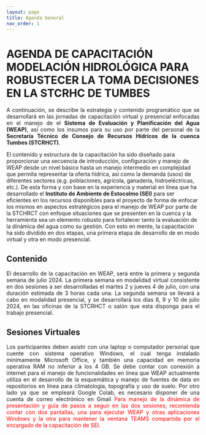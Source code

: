 ```yaml
---
layout: page
title: Agenda General
nav_order: 1
---
```


# AGENDA DE CAPACITACIÓN MODELACIÓN HIDROLÓGICA PARA ROBUSTECER LA TOMA DECISIONES EN LA STCRHC DE TUMBES

<p style="text-align: justify;">A continuación, se describe la estrategia y contenido programático que se desarrollará en las jornadas de capacitación virtual y presencial enfocadas en el manejo de el <strong>Sistema de Evaluación y Planificación del Agua (WEAP)</strong>, así como los insumos para su uso por parte del personal de la <strong>Secretaría Técnico de Consejo de Recursos Hídricos de la cuenca Tumbes (STCRHCT)</strong>.  

El contenido y estructura de la capacitación ha sido diseñado para proporcionar una secuencia de introducción, configuración y manejo de WEAP desde un nivel básico hasta un manejo intermedio en complejidad que permita representar la oferta hídrica, así como la demanda (usos) de diferentes sectores (e.g. poblaciones, agrícola, ganadería, hidroeléctricas, etc.). De esta forma y con base en la experiencia y material en línea que ha desarrollado el <strong>Instituto de Ambiente de Estocolmo (SEI)</strong> para ser eficientes en los recursos disponibles para el proyecto de forma de enfocar los mismos en aspectos estratégicos para el manejo de WEAP por parte de la STCHRCT con enfoque situaciones que se presenten en la cuenca y la herramienta sea un elemento robusto para fortalecer tanto la evaluación de la dinámica del agua como su gestión. Con esto en mente, la capacitación ha sido dividido en dos etapas, una primera etapa de desarrollo de en modo virtual y otra en modo presencial.</p>

## Contenido
<p style="text-align: justify;">El desarrollo de la capacitación en WEAP, será entre la primera y segunda semana de julio 2024. La primera semana en modalidad virtual consistente en dos sesiones a ser desarrolladas el martes 2 y jueves 4 de julio, con una duración estimada de 3 horas cada una. La segunda semana se llevará a cabo en modalidad presencial, y se desarrollará los días 8, 9 y 10 de julio 2024, en las oficinas de la STCRHCT o salón que esta disponga para el trabajo presencial.</p> 

## Sesiones Virtuales
<p style="text-align: justify;">Los participantes deben asistir con una laptop o computador personal que cuente con sistema operativo Windows, el cual tenga instalado mínimamente Microsoft Office, y también una capacidad en memoria operativa RAM no inferior a los 4 GB. Se debe contar con conexión a internet para el manejo de funcionalidades en línea que WEAP actualmente utiliza en el desarrollo de la esquemática y manejo de fuentes de data en repositorios en línea para climatología, topografía y uso de suelo. Por otro lado ya que se empleará Google Colab, es necesario disponer de una cuenta de correo electrónico en Gmail
<span style="color:red">Para manejo de la dinámica de presentación y guía de pasos a seguir en las dos sesiones, recomienda contar con dos pantallas, una para ejecutar WEAP y otras aplicaciones Windows y la otra para mantener la ventana TEAMS compartida por el encargado de la capacitación de SEI.</span></p> 
